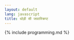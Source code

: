 ```yaml
---
layout: default
lang: javascript
title: थोड़ी सी जावास्क्रिप्ट
---
```

{% include programming.md %}
